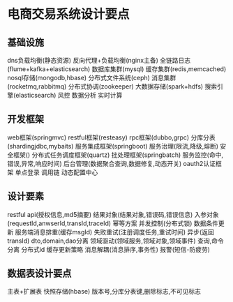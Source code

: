 
# 电商交易系统设计要点

## 基础设施

  dns负载均衡(静态资源)
  反向代理+负载均衡(nginx主备)
  全链路日志(flume+kafka+elasticsearch)
  数据库集群(mysql)
  缓存集群(redis,memcached)
  nosql存储(mongodb,hbase)
  分布式文件系统(ceph)
  消息集群(rocketmq,rabbitmq)
  分布式协调(zookeeper)
  大数据存储(spark+hdfs)
  搜索引擎(elasticsearch)
  风控
  数据分析
  实时计算
  
## 开发框架
  web框架(springmvc)
  restful框架(resteasy)
  rpc框架(dubbo,grpc)
  分库分表(shardingjdbc,mybaits)
  服务集成框架(springboot)
  服务治理(限流,降级,熔断)
  安全框架()
  分布式任务调度框架(quartz)
  批处理框架(springbatch)
  服务监控(命中,错误,异常,响应时间)
  后台管理(数据聚合查询,数据修复,动态开关)
  oauth2认证框架
  单点登录
  调用链
  动态配置中心


## 设计要素
  restful api(授权信息,md5摘要)
  结果对象(结果对象,错误码,错误信息)
  入参对象(requestId,anwserId,transId,traceId)
  幂等方案
  并发控制(分布式锁)
  数据条件更新
  服务端消息排重(缓存msgId)
  失败重试(注册调度任务,重试时间)
  异步(返回transId)
  dto,domain,dao分离
  领域驱动(领域服务,领域对象,领域事件)
  查询,命令分离
  分布式id
  缓存更新策略
  消息解耦(消息排序,事务性)
  报警(短信-防疲劳)


## 数据表设计要点
   主表+扩展表
   快照存储(hbase)
   版本号,分库分表键,删除标志,不可见标志






